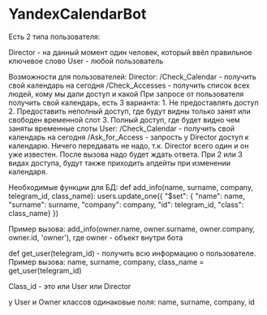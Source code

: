 # YandexCalendarBot

Есть 2 типа пользователя:

Director - на данный момент один человек, который ввёл правильное ключевое слово
User - любой пользователь

Возможности для пользователей:
  Director:
    /Check_Calendar - получить свой календарь на сегодня
    /Check_Accesses - получить список всех людей, кому мы дали доступ и какой
    При запросе от пользователя получить свой календарь, есть 3 варианта:
    1. Не предоставлять доступ
    2. Предоставить неполный доступ, где будут видны только занят или свободен временной слот
    3. Полный доступ, где будет видно чем заняты временные слоты
  User:
    /Check_Calendar - получить свой календарь на сегодня
    /Ask_for_Access - запрость у Director доступ к календарю. Ничего передавать не надо, т.к. Director всего один и он уже известен. После вызова надо будет ждать ответа.
    При 2 или 3 видах доступа, будут также приходить апдейты при изменении календаря.


Необходимые функции для БД:
def add_info(name, surname, company, telegram_id, class_name):
  users.update_one({ "$set": { "name": name, "surname": surname, "company": company, "id": telegram_id, "class": class_name} })

Пример вызова:
add_info(owner.name, owner.surname, owner.company, owner.id, 'owner'), где owner - объект внутри бота


def get_user(telegram_id) - получить всю информацию о пользователе.
Пример вызова: 
  name, surname, company, class_name = get_user(telegram_id)

Class_id - это или User или Director


у User и Owner классов одинаковые поля:
name, surname, company, id
